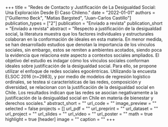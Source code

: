 +++
title = "Redes de Contacto y Justificación de La Desigualdad Social: Una Exploración Desde El Caso Chileno."
date = "2022-01-01"
authors = ["Guillermo Beck", "Matias Bargsted", "Juan-Carlos Castillo"]
publication_types = ["2"]
publication = "Enviado a revista"
publication_short = "Enviado a revista"
abstract = "Respecto a justificación de la desigualdad social, la literatura muestra que los factores individuales y estructurales colaboran en la conformación de ideales en esta materia. En menor medida, se han desarrollado estudios que denotan la importancia de los vínculos sociales, sin embargo, estos se remiten a ambientes acotados, siendo poca la evidencia que relaciona este aspecto a contextos sociales ampliados. El objetivo del estudio es indagar cómo los vínculos sociales conforman ideales sobre justificación de la desigualdad social. Para ello, se propone utilizar el enfoque de redes sociales egocéntricas. Utilizando la encuesta ELSOC 2016 (n=2983), y por medio de modelos de regresión logístico ordinales, se testea si características de las redes, composición y diversidad, se relacionan con la justificación de la desigualdad social en Chile. Los resultados indican que las redes se asocian negativamente a la justificación de la desigualdad social en Chile en materia de bienestar y derechos sociales."
abstract_short = ""
url_code = ""
image_preview = ""
selected = false
projects = []
url_pdf = ""
url_preprint = ""
url_dataset = ""
url_project = ""
url_slides = ""
url_video = ""
url_poster = ""
math = true
highlight = true
[header]
image = ""
caption = ""
+++
